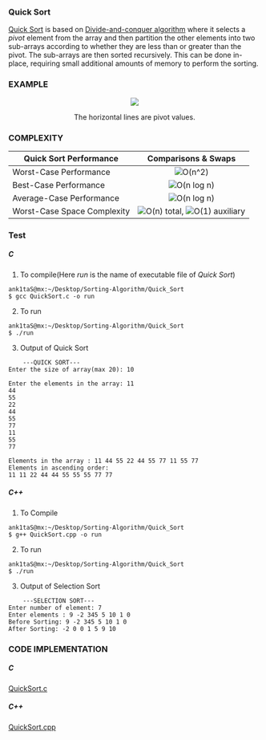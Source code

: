 ### Quick Sort

[Quick Sort](https://en.wikipedia.org/wiki/Quicksort) is based on [Divide-and-conquer algorithm](https://en.wikipedia.org/wiki/Divide-and-conquer_algorithm) where it selects a _pivot_ element from the array and then partition the other elements into two sub-arrays according to whether they are less than or greater than the pivot. The sub-arrays are then sorted recursively. This can be done in-place, requiring small additional amounts of memory to perform the sorting.

### EXAMPLE

<p align="center">
	<img src="https://upload.wikimedia.org/wikipedia/commons/6/6a/Sorting_quicksort_anim.gif">
</p>

<p align="center">
The horizontal lines are pivot values.
</p>

### COMPLEXITY

| **Quick Sort Performance**  |                                                                   **Comparisons & Swaps**                                                                    |
| --------------------------- | :----------------------------------------------------------------------------------------------------------------------------------------------------------: |
| Worst-Case Performance      |                                         ![O(n^2)](<https://render.githubusercontent.com/render/math?math=O(n%5E2)>)                                          |
| Best-Case Performance       |                                         ![O(n log n)](<https://latex.codecogs.com/svg.image?O(n&space;log&space;n)>)                                         |
| Average-Case Performance    |                                         ![O(n log n)](<https://latex.codecogs.com/svg.image?O(n&space;log&space;n)>)                                         |
| Worst-Case Space Complexity | ![O(n)](<https://render.githubusercontent.com/render/math?math=O(n)>) total, ![O(1)](<https://render.githubusercontent.com/render/math?math=O(1)>) auxiliary |

### Test

##### C

1. To compile(Here _run_ is the name of executable file of _Quick Sort_)

```
ank1taS@mx:~/Desktop/Sorting-Algorithm/Quick_Sort
$ gcc QuickSort.c -o run
```

2. To run

```
ank1taS@mx:~/Desktop/Sorting-Algorithm/Quick_Sort
$ ./run
```

3. Output of Quick Sort

```
	---QUICK SORT---
Enter the size of array(max 20): 10

Enter the elements in the array: 11
44
55
22
44
55
77
11
55
77

Elements in the array : 11 44 55 22 44 55 77 11 55 77
Elements in ascending order:
11 11 22 44 44 55 55 55 77 77
```

##### C++

1. To Compile

```
ank1taS@mx:~/Desktop/Sorting-Algorithm/Quick_Sort
$ g++ QuickSort.cpp -o run
```

2. To run

```
ank1taS@mx:~/Desktop/Sorting-Algorithm/Quick_Sort
$ ./run
```

3.  Output of Selection Sort

```
	---SELECTION SORT---
Enter number of element: 7
Enter elements : 9 -2 345 5 10 1 0
Before Sorting: 9 -2 345 5 10 1 0
After Sorting: -2 0 0 1 5 9 10
```

### CODE IMPLEMENTATION

##### C

[QuickSort.c](https://github.com/Ank1taS/Sorting-Algorithm/blob/master/Quick_Sort/QuickSort.c)

##### C++

[QuickSort.cpp](https://github.com/Ank1taS/Sorting-Algorithm/blob/master/Quick_Sort/QuickSort.cpp)
